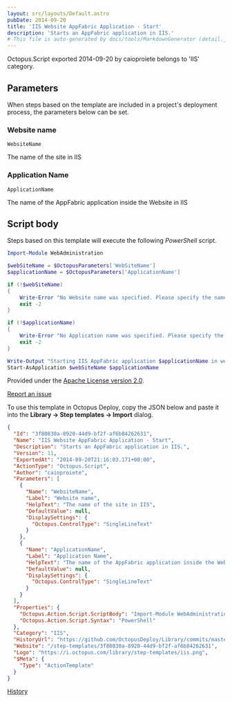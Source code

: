 ```yaml
---
layout: src/layouts/Default.astro
pubDate: 2014-09-20
title: 'IIS Website AppFabric Application - Start'
description: 'Starts an AppFabric application in IIS.'
# This file is auto-generated by docs/tools/MarkdownGenerator (detail.js)
---
```


Octopus.Script exported 2014-09-20 by caioproiete belongs to 'IIS' category.

## Parameters

When steps based on the template are included in a project's deployment process, the parameters below can be set.


<div class="param">

### Website name

`WebsiteName`

The name of the site in IIS

</div>
        
<div class="param">

### Application Name

`ApplicationName`

The name of the AppFabric application inside the Website in IIS

</div>
        

## Script body

Steps based on this template will execute the following *PowerShell* script.

```PowerShell
Import-Module WebAdministration

$webSiteName = $OctopusParameters['WebSiteName']
$applicationName = $OctopusParameters['ApplicationName']

if (!$webSiteName)
{
    Write-Error "No Website name was specified. Please specify the name of the Website that contains the AppFabric application."
    exit -2
}

if (!$applicationName)
{
    Write-Error "No Application name was specified. Please specify the name of the AppFabric Application contained in the Website."
    exit -2
}

Write-Output "Starting IIS AppFabric application $applicationName in website $webSiteName"
Start-AsApplication $webSiteName $applicationName

```

Provided under the [Apache License version 2.0](https://github.com/OctopusDeploy/Library/blob/master/LICENSE.txt).

[Report an issue](https://github.com/OctopusDeploy/Library/issues/new?assignees=&labels=&projects=&template=bug-report.yml&title=Issue%20with%20IIS%20Website%20AppFabric%20Application%20-%20Start&step-template=IIS%20Website%20AppFabric%20Application%20-%20Start)

<div class="get-json">

To use this template in Octopus Deploy, copy the JSON below and paste it into the **Library → Step templates → Import** dialog.

```json
{
  "Id": "3f80830a-8920-44d9-bf2f-af6b84262631",
  "Name": "IIS Website AppFabric Application - Start",
  "Description": "Starts an AppFabric application in IIS.",
  "Version": 11,
  "ExportedAt": "2014-09-20T21:16:03.171+00:00",
  "ActionType": "Octopus.Script",
  "Author": "caioproiete",
  "Parameters": [
    {
      "Name": "WebsiteName",
      "Label": "Website name",
      "HelpText": "The name of the site in IIS",
      "DefaultValue": null,
      "DisplaySettings": {
        "Octopus.ControlType": "SingleLineText"
      }
    },
    {
      "Name": "ApplicationName",
      "Label": "Application Name",
      "HelpText": "The name of the AppFabric application inside the Website in IIS",
      "DefaultValue": null,
      "DisplaySettings": {
        "Octopus.ControlType": "SingleLineText"
      }
    }
  ],
  "Properties": {
    "Octopus.Action.Script.ScriptBody": "Import-Module WebAdministration\n\n$webSiteName = $OctopusParameters['WebSiteName']\n$applicationName = $OctopusParameters['ApplicationName']\n\nif (!$webSiteName)\n{\n    Write-Error \"No Website name was specified. Please specify the name of the Website that contains the AppFabric application.\"\n    exit -2\n}\n\nif (!$applicationName)\n{\n    Write-Error \"No Application name was specified. Please specify the name of the AppFabric Application contained in the Website.\"\n    exit -2\n}\n\nWrite-Output \"Starting IIS AppFabric application $applicationName in website $webSiteName\"\nStart-AsApplication $webSiteName $applicationName\n",
    "Octopus.Action.Script.Syntax": "PowerShell"
  },
  "Category": "IIS",
  "HistoryUrl": "https://github.com/OctopusDeploy/Library/commits/master/step-templates//opt/buildagent/work/75443764cd38076d/step-templates/iis-website-appfabric-application-start.json",
  "Website": "/step-templates/3f80830a-8920-44d9-bf2f-af6b84262631",
  "Logo": "https://i.octopus.com/library/step-templates/iis.png",
  "$Meta": {
    "Type": "ActionTemplate"
  }
}
```

[History](https://github.com/OctopusDeploy/Library/commits/master/step-templates/https://github.com/OctopusDeploy/Library/commits/master/step-templates//opt/buildagent/work/75443764cd38076d/step-templates/iis-website-appfabric-application-start.json)

</div>

